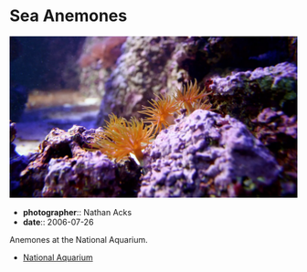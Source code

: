 # Sea Anemones

![Bright orange sea anemones nestled in a cluster of bright purple rocks](assets/2006-07-26-sea-anemones.webp)

* **photographer**:: Nathan Acks
* **date**:: 2006-07-26

Anemones at the National Aquarium.

* [National Aquarium](http://www.aqua.org/)
